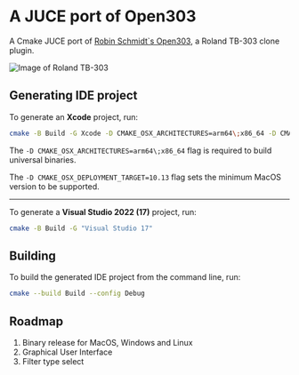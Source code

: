 # A JUCE port of Open303

A Cmake JUCE port of [Robin Schmidt`s Open303](https://github.com/RobinSchmidt/Open303), a Roland TB-303 clone plugin. 

![Image of Roland TB-303](https://raw.githubusercontent.com/midilab/jc303/main/img/Roland_TB-303_Panel.jpg)  

## Generating IDE project

To generate an **Xcode** project, run:
```sh
cmake -B Build -G Xcode -D CMAKE_OSX_ARCHITECTURES=arm64\;x86_64 -D CMAKE_OSX_DEPLOYMENT_TARGET=10.13
```
The `-D CMAKE_OSX_ARCHITECTURES=arm64\;x86_64` flag is required to build universal binaries.

The `-D CMAKE_OSX_DEPLOYMENT_TARGET=10.13` flag sets the minimum MacOS version to be supported.

---

To generate a **Visual Studio 2022 (17)** project, run:
```sh
cmake -B Build -G "Visual Studio 17"
```

## Building

To build the generated IDE project from the command line, run:
```sh
cmake --build Build --config Debug
```

## Roadmap

1. Binary release for MacOS, Windows and Linux  
2. Graphical User Interface  
3. Filter type select  
